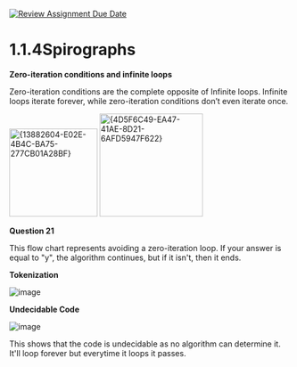 [![Review Assignment Due Date](https://classroom.github.com/assets/deadline-readme-button-22041afd0340ce965d47ae6ef1cefeee28c7c493a6346c4f15d667ab976d596c.svg)](https://classroom.github.com/a/SkD24yV8)
# 1.1.4Spirographs

**Zero-iteration conditions and infinite loops**

Zero-iteration conditions are the complete opposite of Infinite loops. Infinite loops iterate forever, while zero-iteration conditions don’t even iterate once. 


<img width="158" alt="{13882604-E02E-4B4C-BA75-277CB01A28BF}" src="https://github.com/user-attachments/assets/18d814cc-dac2-42f7-86b5-dfa670164cfa">

<img width="185" alt="{4D5F6C49-EA47-41AE-8D21-6AFD5947F622}" src="https://github.com/user-attachments/assets/3b7d91fa-666c-4e91-ae95-3f9fa1af0499">


**Question 21**

This flow chart represents avoiding a zero-iteration loop. If your answer is equal to "y", the algorithm continues, but if it isn't, then it ends.
   
**Tokenization**

![image](https://github.com/user-attachments/assets/90e55e47-3ef1-4718-96b6-b946fdcc5d05)

**Undecidable Code**

![image](https://github.com/user-attachments/assets/f6765f83-2bc6-446c-995b-3f73e300efa8)

This shows that the code is undecidable as no algorithm can determine it. It'll loop forever but everytime it loops it passes.


   


